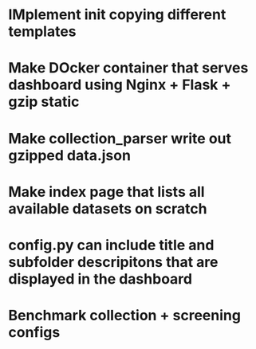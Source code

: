 # IMplement init copying different templates
# Make DOcker container that serves dashboard using Nginx + Flask + gzip static
# Make collection_parser write out gzipped data.json
# Make index page that lists all available datasets on scratch
# config.py can include title and subfolder descripitons that are displayed in the dashboard
# Benchmark collection + screening configs
